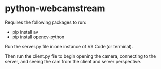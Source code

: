 # python-webcamstream

Requires the following packages to run:

* pip install av
* pip install opencv-python

Run the server.py file in one instance of VS Code (or terminal).

Then run the client.py file to begin opening the camera, connecting to the server, and seeing the cam from the client and server perspective.
